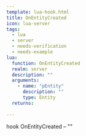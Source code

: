```yaml
---
template: lua-hook.html
title: OnEntityCreated
icon: lua-server
tags:
  - lua
  - server
  - needs-verification
  - needs-example
lua:
  function: OnEntityCreated
  realm: server
  description: ""
  arguments:
    - name: "pEntity"
      description: ""
      type: Entity
  returns:
    
---
```


<div class="lua__search__keywords">
hook OnEntityCreated &#x2013; ""
</div>

